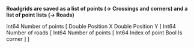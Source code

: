 **Roadgrids are saved as a list of points (-> Crossings and corners) and a list of point lists (-> Roads)**

Int64	Number of points
\[
  Double	Position X
  Double	Position Y
\]
Int64	Number of roads
\[
  Int64	Number of points
  \[
    Int64	Index of point
    Bool	Is corner
  \]
\]
